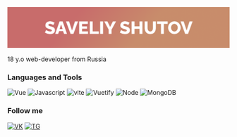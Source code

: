 [![Header](https://github.com/SaveliyShutov/saveliyshutov/blob/master/assets/Frame%201.png)](https://github.com/SaveliyShutov/saveliyshutov)

18 y.o web-developer from Russia

### Languages and Tools

![Vue](https://img.shields.io/badge/-Vue-white?style=for-the-badge&logo=vuedotjs)
![Javascript](https://img.shields.io/badge/-Javascript-white?style=for-the-badge&logo=Javascript)
![vite](https://img.shields.io/badge/-vite-white?style=for-the-badge&logo=vite)
![Vuetify](https://img.shields.io/badge/-vuetify-white?style=for-the-badge&logo=vuetify&logoColor=1697F6)
![Node](https://img.shields.io/badge/-Node-white?style=for-the-badge&logo=nodedotjs)
![MongoDB](https://img.shields.io/badge/-MongoDB-white?style=for-the-badge&logo=MongoDB)

### Follow me

[![VK](https://img.shields.io/badge/-VK-white?style=for-the-badge&logo=vk&logoColor=0077FF)](https://vk.com/saveliybest)
[![TG](https://img.shields.io/badge/-telegram-white?style=for-the-badge&logo=telegram)](https://t.me/SaveliyShutov)


